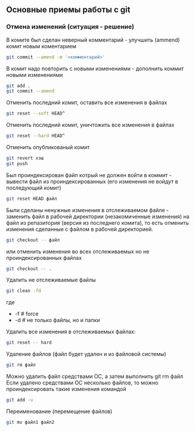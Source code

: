 ## Основные приемы работы c git
### Отмена изменений (ситуация - решение)

В комите был сделан неверный комментарий - улучшить (ammend) комит новым коментарием
```bash
git commit --amend -m '<комментарий>'
```
В комит надо повторить с новыми изменениями - дополнить коммит новыми изменениями

```bash
git add .
git commit --amend
```
Отменить последний комит, оставить все изменения в файлах
```bash
git reset --soft HEAD^
```
Отменить последний комит, уничтожить все изменения в файлах
```bash
git reset --hard HEAD^ 

```
Отменить опубликованый комит
```bash
git revert хэш
git push
```
Был проиндексирован файл котрый не должен войти в коммит - вывести файл из проиндексированных (его изменения не войдут в последующий комит)
```bash
git reset HEAD файл
```
Были сделаны ненужные изменения в отслеживаемом файле - заменить файл в рабочей директории (незакомиченные изменения) на файл из репазитория (версия из последнего комита), то есть отменить изменения сделанные с файлом в рабочей директорией.
```bash
git checkout -- файл
```
или отменить изменения во всех отслеживаемых но не проиндексированных файлах
```bash
git checkout -- .
```
Удалить не отслеживаемые файлы
```bash
git clean -fd
```
где
* -f # force
* -d # не только файлы, но и папки

Удалить все изменения в отслеживаемых файлах:
```bash
git reset -- hard
```
Удаление файлов (файл будет удален и из файловой системы)
```bash
git rm файл
```
Можно удалить файл средствами ОС, а затем выполнить git rm файл
Если удалено средствами ОС несколько файлов, то можно проиндексировать такие изменения командой
```bash
git add -u
```
Переименование (перемещение файлов)
```bash
git mv файл1 файл2
```
